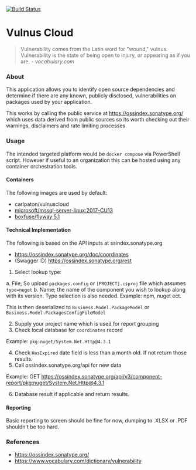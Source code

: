 [![Build Status](https://travis-ci.com/carlpaton/VulnusCloud.svg?branch=master)](https://travis-ci.com/carlpaton/VulnusCloud)

# Vulnus Cloud

> Vulnerability comes from the Latin word for "wound," vulnus. Vulnerability is the state of being open to injury, or appearing as if you are.                                                                                            *- vocabulary.com*
>

### About

This application allows you to identify open source dependencies and determine if there are any known, publicly disclosed, vulnerabilities on packages used by your application.

This works by calling the public service at https://ossindex.sonatype.org/ which uses data derived from public sources so its worth checking out their warnings, disclaimers and rate limiting processes.

### Usage

The intended targeted platform would be `docker compose` via PowerShell script. However if useful to an organization this can be hosted using any container orchestration tools. 

#### Containers

The following images are used by default:

* carlpaton/vulnuscloud
* [microsoft/mssql-server-linux:2017-CU13](https://hub.docker.com/r/microsoft/mssql-server-linux)
* [boxfuse/flyway:5.1](https://hub.docker.com/r/boxfuse/flyway/)

#### Technical Implementation

The following is based on the API inputs at ssindex.sonatype.org

* https://ossindex.sonatype.org/doc/coordinates
* (Swagger :D) https://ossindex.sonatype.org/rest

1. Select lookup type:

a. File; So upload `packages.config` or `[PROJECT].csproj` file which assumes `type=nuget`
b. Name; the name of the component you wish to lookup along with its version. Type selection is also needed. Example: npm, nuget ect.

This is then deserialized to `Business.Model.PackageModel` or `Business.Model.PackagesConfigFileModel`

2. Supply your project name which is used for report grouping
3. Check local database for `coordinates` record

Example: `pkg:nuget/System.Net.Http@4.3.1`

4. Check `HasExpired` date field is less than a month old. If not return those results.
5. Call ossindex.sonatype.org/api for new data

Example: GET https://ossindex.sonatype.org/api/v3/component-report/pkg:nuget/System.Net.Http@4.3.1

6. Database result if applicable and return results.

#### Reporting

Basic reporting to screen should be fine for now, dumping to .XLSX or .PDF shouldn't be too hard.

### References

* https://ossindex.sonatype.org/
* https://www.vocabulary.com/dictionary/vulnerability